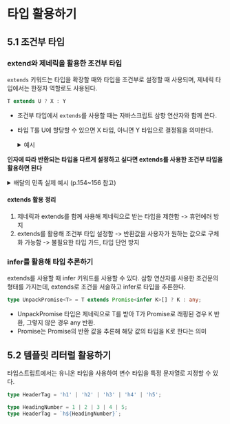 # 타입 활용하기
## 5.1 조건부 타입

### extend와 제네릭을 활용한 조건부 타입 
`extends` 키워드는 타입을 확장할 때와 타입을 조건부로 설정할 때 사용되며, 제네릭 타입에서는 한정자 역할로도 사용된다.   
```ts
T extends U ? X : Y
```
- 조건부 타입에서 `extends`를 사용할 때는 자바스크립트 삼항 연산자와 함께 쓴다.    
- 타입 T를 U에 할당할 수 있으면 X 타입, 아니면 Y 타입으로 결정됨을 의미한다. 

  <details>
  <summary>예시</summary>

  ```ts
  interface Bank {
      financialCode: string;
      companyName: string;
      name: string;
      fullName: string;
  }
  interface Card {
      financialCode: string;
      companyName: string;
      name: string;
      appCardType?: string;
  }
  type PayMethod<T> = T extends "card" ? Card: Bank;
  type CardPayMethodType = PayMethod<"card">;
  type BankPayMethodType = PayMethod<"bank">
  ```
  - PayMethod 타입은 제네릭 타입으로 `extends`를 사용한 조건부 타입 
  </details>

**인자에 따라 반환되는 타입을 다르게 설정하고 싶다면 extends를 사용한 조건부 타입을 활용하면 된다**   

<details>
<summary>배달의 민족 실제 예시 (p.154~156 참고)</summary>

- 문제 상황 : 엔드포인트의 마지막 경로만 다르고 계좌와 카드가 같은 컴포넌트에서 사용되기 떄문에 하나의 함수에서 한 번에 관리해야 하는 상황    
- 해결 방법 : 조건부 타입을 활용해 하나의 API 함수에서 타입에 따른 정확한 반환 타입을 추론할 수 있음    

  - PayMethodType 개선
    - 이전 코드 
      ```ts
      type PayMethodType = PayMethodInfo<Card> | PayMethodInfo<Bank>;

      export const useGetRegisteredList = (
        type: "card" | "appcard" | "bank"
      ): useQueryResult<PayMethodType[]> => {
        const url = `baeminpay/codes/${type === "appcard" ? "card" : type}`
        // ...
      }
      ```
    - 개선 코드 
      ```ts
      type PayMethodType<T extends "card" | "appcard" | "bank"> = T extends 
      | "card" 
      | "appcard" 
      ? Card 
      : Bank;
      ```
      - PayMethodType의 제네릭으로 받은 값에 따른 타입 반환 
      - 결제 수단 타입에는 "card", "appcard", "bank"만 들어올 수 있기 때문에 `extends`를 한정자로 활용해 제네릭에 넘겨오는 값을 제한함 

      ```ts
      export const useGetRegisteredList = <T extends "card" | "appcard" | "bank">(
        type: T
      ): useQueryResult<PayMethodType<T>[]> => {
        //...
      }
      ```
      - useGetRegisteredList 함수 인자의 제네릭 타입을 넣어 "card", "appcard", "bank" 이외의 다른 값이 들어오면 타입 에러 반환하게 한다.    
</details>

#### extends 활용 정리
1. 제네릭과 extends를 함께 사용해 제네릭으로 받는 타입을 제한함 -> 휴먼에러 방지
2. extends를 활용해 조건부 타입 설정함 -> 반환값을 사용자가 원하는 값으로 구체화 가능함 -> 불필요한 타입 가드, 타입 단언 방지   

### infer를 활용해 타입 추론하기 
extends를 사용할 때 infer 키워드를 사용할 수 있다. 삼항 연산자를 사용한 조건문의 형태를 가지는데, extends로 조건을 서술하고 infer로 타입을 추론한다.    

```ts
type UnpackPromise<T> = T extends Promise<infer K>[] ? K : any;
```
- UnpackPromise 타입은 제네릭으로 T를 받아 T가 Promise로 래핑된 경우 K 반환, 그렇지 않은 경우 any 반환.    
- Promise<infer K>는 Promise의 반환 값을 추론해 해당 값의 타입을 K로 한다는 의미   

## 5.2 템플릿 리터럴 활용하기 
타입스트립트에서는 유니온 타입을 사용하여 변수 타입을 특정 문자열로 지정할 수 있다.   
```ts
type HeaderTag = 'h1' | 'h2' | 'h3' | 'h4' | 'h5';  
```
```ts
type HeadingNumber = 1 | 2 | 3 | 4 | 5;
type HeaderTag = `h${HeadingNumber}`;
```
